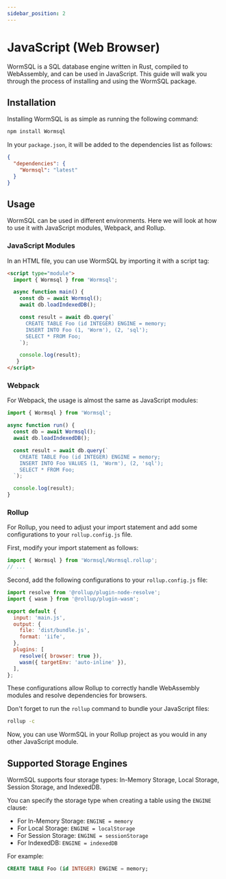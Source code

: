 ```yaml
---
sidebar_position: 2
---
```


# JavaScript (Web Browser)

WormSQL is a SQL database engine written in Rust, compiled to WebAssembly, and can be used in JavaScript. This guide will walk you through the process of installing and using the WormSQL package.

## Installation

Installing WormSQL is as simple as running the following command:

```bash
npm install Wormsql
```

In your `package.json`, it will be added to the dependencies list as follows:

```json
{
  "dependencies": {
    "Wormsql": "latest"
  }
}
```

## Usage

WormSQL can be used in different environments. Here we will look at how to use it with JavaScript modules, Webpack, and Rollup.

### JavaScript Modules

In an HTML file, you can use WormSQL by importing it with a script tag:

```html
<script type="module">
  import { Wormsql } from 'Wormsql';

  async function main() {
    const db = await Wormsql();
    await db.loadIndexedDB();

    const result = await db.query(`
      CREATE TABLE Foo (id INTEGER) ENGINE = memory;
      INSERT INTO Foo (1, 'Worm'), (2, 'sql');
      SELECT * FROM Foo;
    `);

    console.log(result);
   }
</script>
```

### Webpack

For Webpack, the usage is almost the same as JavaScript modules:

```javascript
import { Wormsql } from 'Wormsql';

async function run() {
  const db = await Wormsql();
  await db.loadIndexedDB();

  const result = await db.query(`
    CREATE TABLE Foo (id INTEGER) ENGINE = memory;
    INSERT INTO Foo VALUES (1, 'Worm'), (2, 'sql');
    SELECT * FROM Foo;
  `);

  console.log(result);
}
```

### Rollup

For Rollup, you need to adjust your import statement and add some configurations to your `rollup.config.js` file.

First, modify your import statement as follows:

```javascript
import { Wormsql } from 'Wormsql/Wormsql.rollup';
// ...
```

Second, add the following configurations to your `rollup.config.js` file:

```javascript
import resolve from '@rollup/plugin-node-resolve';
import { wasm } from '@rollup/plugin-wasm';

export default {
  input: 'main.js',
  output: {
    file: 'dist/bundle.js',
    format: 'iife',
  },
  plugins: [
    resolve({ browser: true }),
    wasm({ targetEnv: 'auto-inline' }),
  ],
};
```

These configurations allow Rollup to correctly handle WebAssembly modules and resolve dependencies for browsers.

Don't forget to run the `rollup` command to bundle your JavaScript files:

```bash
rollup -c
```

Now, you can use WormSQL in your Rollup project as you would in any other JavaScript module.

## Supported Storage Engines

WormSQL supports four storage types: In-Memory Storage, Local Storage, Session Storage, and IndexedDB. 

You can specify the storage type when creating a table using the `ENGINE` clause:

- For In-Memory Storage: `ENGINE = memory`
- For Local Storage: `ENGINE = localStorage`
- For Session Storage: `ENGINE = sessionStorage`
- For IndexedDB: `ENGINE = indexedDB`

For example:

```sql
CREATE TABLE Foo (id INTEGER) ENGINE = memory;
```